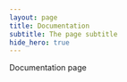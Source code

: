 ```yaml
---
layout: page
title: Documentation
subtitle: The page subtitle
hide_hero: true
---
```


Documentation page



